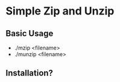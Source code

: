 # Simple Zip and Unzip

## Basic Usage
- ./mzip &lt;filename&gt;
- ./munzip &lt;filename&gt;

## Installation?
